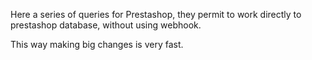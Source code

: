 Here a series of queries for Prestashop, they permit to work directly to prestashop database, without using webhook.

This way making big changes is very fast.
